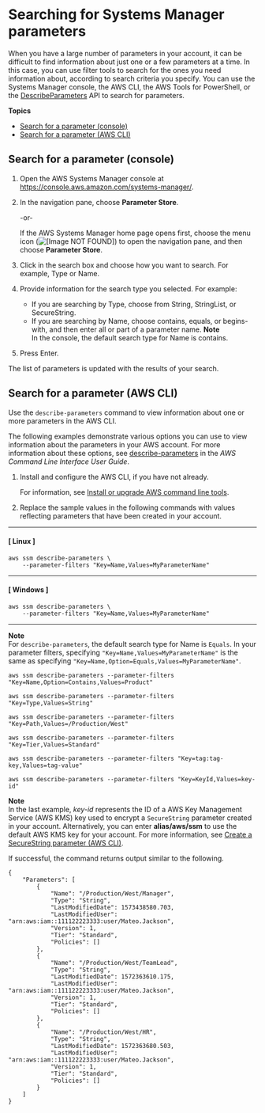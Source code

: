 # Searching for Systems Manager parameters<a name="parameter-search"></a>

When you have a large number of parameters in your account, it can be difficult to find information about just one or a few parameters at a time\. In this case, you can use filter tools to search for the ones you need information about, according to search criteria you specify\. You can use the Systems Manager console, the AWS CLI, the AWS Tools for PowerShell, or the [DescribeParameters](https://docs.aws.amazon.com/systems-manager/latest/APIReference/API_DescribeParameters.html) API to search for parameters\.

**Topics**
+ [Search for a parameter \(console\)](#parameter-search-console)
+ [Search for a parameter \(AWS CLI\)](#parameter-search-cli)

## Search for a parameter \(console\)<a name="parameter-search-console"></a>

1. Open the AWS Systems Manager console at [https://console\.aws\.amazon\.com/systems\-manager/](https://console.aws.amazon.com/systems-manager/)\.

1. In the navigation pane, choose **Parameter Store**\.

   \-or\-

   If the AWS Systems Manager home page opens first, choose the menu icon \(![\[Image NOT FOUND\]](http://docs.aws.amazon.com/systems-manager/latest/userguide/images/menu-icon-small.png)\) to open the navigation pane, and then choose **Parameter Store**\.

1. Click in the search box and choose how you want to search\. For example, Type or Name\.

1. Provide information for the search type you selected\. For example:
   + If you are searching by Type, choose from String, StringList, or SecureString\.
   + If you are searching by Name, choose contains, equals, or begins\-with, and then enter all or part of a parameter name\.
**Note**  
In the console, the default search type for Name is contains\.

1. Press Enter\.

The list of parameters is updated with the results of your search\.

## Search for a parameter \(AWS CLI\)<a name="parameter-search-cli"></a>

Use the `describe-parameters` command to view information about one or more parameters in the AWS CLI\. 

The following examples demonstrate various options you can use to view information about the parameters in your AWS account\. For more information about these options, see [describe\-parameters](https://docs.aws.amazon.com/cli/latest/reference/ssm/describe-parameters.html) in the *AWS Command Line Interface User Guide*\.

1. Install and configure the AWS CLI, if you have not already\.

   For information, see [Install or upgrade AWS command line tools](getting-started-cli.md)\.

1. Replace the sample values in the following commands with values reflecting parameters that have been created in your account\.

------
#### [ Linux ]

   ```
   aws ssm describe-parameters \
       --parameter-filters "Key=Name,Values=MyParameterName"
   ```

------
#### [ Windows ]

   ```
   aws ssm describe-parameters \
       --parameter-filters "Key=Name,Values=MyParameterName"
   ```

------
**Note**  
For `describe-parameters`, the default search type for Name is `Equals`\. In your parameter filters, specifying `"Key=Name,Values=MyParameterName"` is the same as specifying `"Key=Name,Option=Equals,Values=MyParameterName"`\.

   ```
   aws ssm describe-parameters --parameter-filters "Key=Name,Option=Contains,Values=Product"
   ```

   ```
   aws ssm describe-parameters --parameter-filters "Key=Type,Values=String"
   ```

   ```
   aws ssm describe-parameters --parameter-filters "Key=Path,Values=/Production/West"
   ```

   ```
   aws ssm describe-parameters --parameter-filters "Key=Tier,Values=Standard"
   ```

   ```
   aws ssm describe-parameters --parameter-filters "Key=tag:tag-key,Values=tag-value"
   ```

   ```
   aws ssm describe-parameters --parameter-filters "Key=KeyId,Values=key-id"
   ```
**Note**  
In the last example, *key\-id* represents the ID of a AWS Key Management Service \(AWS KMS\) key used to encrypt a `SecureString` parameter created in your account\. Alternatively, you can enter **alias/aws/ssm** to use the default AWS KMS key for your account\. For more information, see [Create a SecureString parameter \(AWS CLI\)](param-create-cli.md#param-create-cli-securestring)\.

   If successful, the command returns output similar to the following\.

   ```
   {
       "Parameters": [
           {
               "Name": "/Production/West/Manager",
               "Type": "String",
               "LastModifiedDate": 1573438580.703,
               "LastModifiedUser": "arn:aws:iam::111122223333:user/Mateo.Jackson",
               "Version": 1,
               "Tier": "Standard",
               "Policies": []
           },
           {
               "Name": "/Production/West/TeamLead",
               "Type": "String",
               "LastModifiedDate": 1572363610.175,
               "LastModifiedUser": "arn:aws:iam::111122223333:user/Mateo.Jackson",
               "Version": 1,
               "Tier": "Standard",
               "Policies": []
           },
           {
               "Name": "/Production/West/HR",
               "Type": "String",
               "LastModifiedDate": 1572363680.503,
               "LastModifiedUser": "arn:aws:iam::111122223333:user/Mateo.Jackson",
               "Version": 1,
               "Tier": "Standard",
               "Policies": []
           }
       ]
   }
   ```